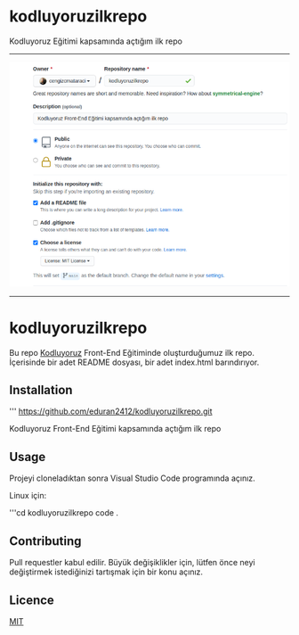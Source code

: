 # kodluyoruzilkrepo
Kodluyoruz Eğitimi kapsamında açtığım ilk repo

----

![Gorsel](https://raw.githubusercontent.com/Kodluyoruz/taskforce/main/git/odev1/figures/github.png)

----

# kodluyoruzilkrepo

Bu repo [Kodluyoruz](https://www.kodluyoruz.org/) Front-End Eğitiminde oluşturduğumuz ilk repo. İçerisinde bir adet README dosyası, bir adet index.html barındırıyor.

## Installation

''' https://github.com/eduran2412/kodluyoruzilkrepo.git


Kodluyoruz Front-End Eğitimi kapsamında açtığım ilk repo

## Usage

Projeyi cloneladıktan sonra Visual Studio Code programında açınız.

Linux için:

'''cd kodluyoruzilkrepo
code .

## Contributing

Pull requestler kabul edilir. Büyük değişiklikler için, lütfen önce neyi değiştirmek istediğinizi tartışmak için bir konu açınız.

## Licence

[MIT](https://github.com/eduran2412/kodluyoruzilkrepo/blob/main/LICENSE)

